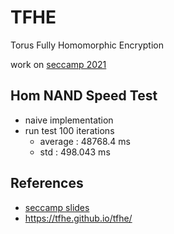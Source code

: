 # TFHE

Torus Fully Homomorphic Encryption

work on [seccamp 2021](https://www.ipa.go.jp/jinzai/camp/2021/zenkoku2021_index.html)

## Hom NAND Speed Test
* naive implementation
* run test 100 iterations
  * average : 48768.4 ms
  * std : 498.043 ms

## References

* [seccamp slides](https://nindanaoto.github.io)
* https://tfhe.github.io/tfhe/
